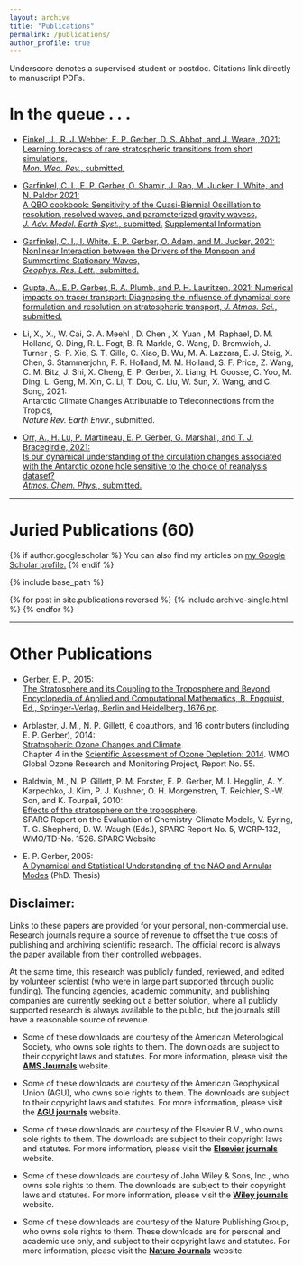 ```yaml
---
layout: archive
title: "Publications"
permalink: /publications/
author_profile: true
---
```


Underscore denotes a supervised student or postdoc.  Citations link directly to manuscript PDFs.

# In the queue . . .

* [Finkel, J., R. J. Webber, E. P. Gerber, D. S. Abbot, and J. Weare, 2021:<br>Learning forecasts of rare stratospheric transitions from short simulations, <br><i>Mon. Wea. Rev.</i>, submitted.](https://edwinpgerber.github.io/files/finkel_etal-MWR-submitted.pdf)

* [Garfinkel, C. I., E. P. Gerber, O. Shamir, J. Rao, M. Jucker,  I. White, and N. Paldor 2021:<br>A QBO cookbook: Sensitivity of the Quasi-Biennial Oscillation to resolution, resolved waves, and parameterized gravity wavess,<br><i>J. Adv. Model. Earth Syst.</i>, submitted.](https://edwinpgerber.github.io/files/garfinkel_etal-JAMES-submitted.pdf) [Supplemental Information](https://edwinpgerber.github.io/files/garfinkel_etal-JAMES-submitted-supplement.pdf)

* [Garfinkel, C. I., I. White, E. P. Gerber, O. Adam, and M. Jucker, 2021:<br>Nonlinear Interaction between the Drivers of the Monsoon and Summertime Stationary Waves,<br><i>Geophys. Res. Lett.</i>, submitted.](https://edwinpgerber.github.io/files/garfinkel_etal-GRL-submitted.pdf)

* [<u>Gupta, A.</u>, E. P. Gerber, R. A. Plumb, and P. H. Lauritzen, 2021: Numerical impacts on tracer transport: Diagnosing the influence of dynamical core formulation and resolution on stratospheric transport, <i>J. Atmos. Sci.</i>, submitted.](https://edwinpgerber.github.io/files/gupta_gerber_plumb_lauritzen-JAS-submitted.pdf)

* Li, X., X., W. Cai, G. A. Meehl , D. Chen , X. Yuan , M. Raphael, D. M. Holland, Q. Ding, R. L. Fogt, B. R. Markle, G. Wang, D. Bromwich, J. Turner , S.-P. Xie, S. T. Gille, C. Xiao, B. Wu, M. A. Lazzara, E. J. Steig, X. Chen, S. Stammerjohn, P. R. Holland, M. M. Holland, S. F. Price, Z. Wang, C. M. Bitz, J. Shi, X. Cheng, E. P. Gerber, X. Liang, H. Goosse, C. Yoo, M. Ding, L. Geng, M. Xin, C. Li, T. Dou, C. Liu, W. Sun, X. Wang, and C. Song, 2021: <br/> Antarctic Climate Changes Attributable to Teleconnections from the Tropics, <br/> <i>Nature Rev. Earth Envir.</i>, submitted.

* [Orr, A., H. Lu, P. Martineau, E. P. Gerber, G. Marshall, and T. J. Bracegirdle, 2021:<br> Is our dynamical understanding of the circulation changes associated with the Antarctic ozone hole sensitive to the choice of reanalysis dataset?<br><i>Atmos. Chem. Phys.</i>, submitted.](https://edwinpgerber.github.io/files/orr_etal-ACP-submitted.pdf)

***

# Juried Publications (60)

{% if author.googlescholar %}
  You can also find my articles on <u><a href="{{author.googlescholar}}">my Google Scholar profile</a>.</u>
{% endif %}

{% include base_path %}

{% for post in site.publications reversed %}
  {% include archive-single.html %}
{% endfor %}

***

# Other Publications

* Gerber, E. P., 2015:<br/>
[The Stratosphere and its Coupling to the Troposphere and Beyond](https://edwinpgerber.github.io/files/gerber-strat_trop_coupling-Encyc_Applied_Comp_Math.pdf).<br/>
[Encyclopedia of Applied and Computational Mathematics, B. Engquist, Ed., Springer-Verlag, Berlin and Heidelberg, 1676 pp](https://www.springer.com/gp/book/9783540705284).

* Arblaster, J. M., N. P. Gillett, 6 coauthors, and 16 contributers (including E. P. Gerber), 2014: <br/>
[Stratospheric Ozone Changes and Climate](https://www.esrl.noaa.gov/csd/assessments/ozone/2014/chapters/chapter4_2014OzoneAssessment.pdf). <br/>
Chapter 4 in the [Scientific Assessment of Ozone Depletion: 2014](https://www.esrl.noaa.gov/csd/assessments/ozone/2014/). WMO Global Ozone Research and Monitoring Project, Report No. 55.

* Baldwin, M., N. P. Gillett, P. M. Forster, E. P. Gerber, M. I. Hegglin, A. Y. Karpechko, J. Kim, P. J. Kushner, O. H. Morgenstren, T. Reichler, S.-W. Son, and K. Tourpali, 2010:<br/>
[Effects of the stratosphere on the troposphere](https://edwinpgerber.github.io/files/baldwin_gillett_etal-CCMVal2_report-impact_stratosphere_on_troposphere.pdf).<br/>
SPARC Report on the Evaluation of Chemistry-Climate Models, V. Eyring, T. G. Shepherd, D. W. Waugh (Eds.), SPARC Report No. 5, WCRP-132, WMO/TD-No. 1526. SPARC Website

* E. P. Gerber, 2005:<br/>
[A Dynamical and Statistical Understanding of the NAO and Annular Modes](https://edwinpgerber.github.io/files/gerber-thesis-2005.pdf) (PhD. Thesis) 


## Disclaimer:
Links to these papers are provided for your personal, non-commercial use. Research journals require a source of revenue to offset the true costs of publishing and archiving scientific research. The official record is always the paper available from their controlled webpages.

At the same time, this research was publicly funded, reviewed, and edited by volunteer scientist (who were in large part supported through public funding). The funding agencies, academic community, and publishing companies are currently seeking out a better solution, where all publicly supported research is always available to the public, but the journals still have a reasonable source of revenue.

* Some of these downloads are courtesy of the American Meterological Society, who owns sole rights to them. The downloads are subject to their copyright laws and statutes. For more information, please visit the **[AMS Journals](https://journals.ametsoc.org/)** website.

* Some of these downloads are courtesy of the American Geophysical Union (AGU), who owns sole rights to them. The downloads are subject to their copyright laws and statutes. For more information, please visit the **[AGU journals](https://publications.agu.org/journals/)** website.

* Some of these downloads are courtesy of the Elsevier B.V., who owns sole rights to them. The downloads are subject to their copyright laws and statutes. For more information, please visit the **[Elsevier journals](https://www.elsevier.com/)** website.

* Some of these downloads are courtesy of John Wiley & Sons, Inc., who owns sole rights to them. The downloads are subject to their copyright laws and statutes. For more information, please visit the **[Wiley journals](https://www.wiley.com/en-us)** website.

* Some of these downloads are courtesy of the Nature Publishing Group, who owns sole rights to them. These downloads are for personal and academic use only, and subject to their copyright laws and statutes. For more information, please visit the **[Nature Journals](https://www.nature.com/authors/policies/license.html)** website. 
